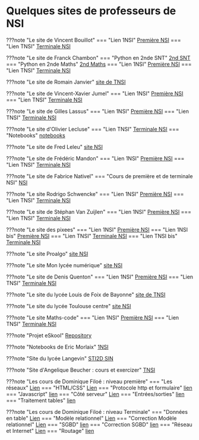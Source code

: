 # Quelques sites de professeurs de NSI

???note "Le site de Vincent Bouillot"
    === "Lien 1NSI"
        [Première NSI](https://ferney-nsi.gitlab.io/premiere/)
    === "Lien TNSI"
        [Terminale NSI](https://ferney-nsi.gitlab.io/terminale/)

???note "Le site de Franck Chambon"
    === "Python en 2nde SNT"
        [2nd SNT](https://ens-fr.gitlab.io/algo0)
    === "Python en 2nde Maths"
        [2nd Maths](https://ens-fr.gitlab.io/flash)
    === "Lien 1NSI"
        [Première NSI](https://ens-fr.gitlab.io/algo1/)
    === "Lien TNSI"
        [Terminale NSI](https://ens-fr.gitlab.io/algo2/)


???note "Le site de Romain Janvier"
    [site de TNSI](http://nsiterminale.janviercommelemois.fr/)

???note "Le site de Vincent-Xavier Jumel"
    === "Lien 1NSI"
        [Première NSI](https://lamadone.frama.io/informatique/premiere-nsi/index.html)
    === "Lien TNSI"
        [Terminale NSI](https://lamadone.frama.io/informatique/terminale-nsi/index.html)

???note "Le site de Gilles Lassus"
    === "Lien 1NSI"
        [Première NSI](https://glassus.github.io/premiere_nsi/)
    === "Lien TNSI"
        [Terminale NSI](https://glassus.github.io/terminale_nsi/)



???note "Le site d'Olivier Lecluse"
    === "Lien TNSI"
        [Terminale NSI](https://www.lecluse.fr/nsi/NSI_T/)
    === "Notebooks"
        [notebooks](https://notebooks.lecluse.fr/)




???note "Le site de Fred Leleu"
    [site NSI](https://impytoyable.fr/index.html)

???note "Le site de Frédéric Mandon"
    === "Lien 1NSI"
        [Première NSI](http://www.maths-info-lycee.fr/nsi_1ere.html)
    === "Lien TNSI"
        [Terminale NSI](http://www.maths-info-lycee.fr/nsi.html)    

???note "Le site de Fabrice Nativel"
    === "Cours de première et de terminale NSI"
        [NSI](https://fabricenativel.github.io/)



???note "Le site Rodrigo Schwencke"
    === "Lien 1NSI"
        [Première NSI](https://eskool.gitlab.io/1nsi/)
    === "Lien TNSI"
        [Terminale NSI](https://eskool.gitlab.io/tnsi/)

???note "Le site de  Stéphan Van Zuijlen"
    === "Lien 1NSI"
        [Première NSI](https://isn-icn-ljm.pagesperso-orange.fr/1-NSI/index.html)
    === "Lien TNSI"
        [Terminale NSI](https://isn-icn-ljm.pagesperso-orange.fr/NSI-TLE/index.html)   

???note "Le site des pixees"
    === "Lien 1NSI"
        [Première NSI](https://pixees.fr/informatiquelycee/n_site/nsi_prem.html)
    === "Lien 1NSI bis"
        [Première NSI](https://pixees.fr/informatiquelycee/prem/index.html)
    === "Lien TNSI"
        [Terminale NSI](https://pixees.fr/informatiquelycee/n_site/nsi_term.html)
    === "Lien TNSI bis"
        [Terminale NSI](https://dav74.github.io/site_nsi_term/)



???note "Le site Proalgo"
    [site NSI](https://progalgo.fr/)

???note "Le site Mon lycée numérique"
    [site NSI](http://www.monlyceenumerique.fr/index_nsi.html)




???note "Le site de Denis Quenton"
    === "Lien 1NSI"
        [Première NSI](https://angellier.gitlab.io/nsi/premiere/)
    === "Lien TNSI"
        [Terminale NSI](https://angellier.gitlab.io/nsi/terminale/)



???note "Le site du lycée Louis de Foix de Bayonne"
    [site de TNSI](http://tnsi.free.fr/)

???note "Le site du lycée Toulouse centre"
    [site NSI](https://sites.google.com/view/nsi-toulouse-centre/accueil)



???note "Le site Maths-code"
    === "Lien 1NSI"
        [Première NSI](http://maths-code.fr/cours/premiere-nsi-2/)
    === "Lien TNSI"
        [Terminale NSI](http://maths-code.fr/cours/terminale-nsi/)

???note "Projet eSkool"
    [Repository](https://gitlab.com/eskool/tnsi/-/tree/main)


???note "Notebooks de Eric Morlaix"
    [1NSI](https://nbviewer.org/github/ericECmorlaix/1NSI_2019-2020/tree/master/)

???note "Site du lycée Langevin"
    [STI2D SIN](http://tsin.langevin-la-seyne.fr/SIN/)


???note "Site d'Angelique Beucher : cours et exercizer"
    [TNSI](https://infosite27.forge.aeif.fr/informatique-au-lycee-prevert/)


???note "Les cours de Dominique Filoé : niveau première"
    === "Les réseaux"
        [Lien](http://siingenieur.free.fr/nsi/site_reseau/index.html)
    === "HTML/CSS"
        [Lien](http://siingenieur.free.fr/nsi/site_htmlcss/index.html)
    === "Protocole http et formulaire"
        [lien](http://siingenieur.free.fr/nsi/site_httpgetpost/)
    === "Javascript"
        [lien](http://siingenieur.free.fr/nsi/site_javascript/)
    === "Côté serveur"
        [Lien](http://siingenieur.free.fr/nsi/site_serveur/)
    === "Entrées/sorties"
        [lien](http://siingenieur.free.fr/nsi/site_ihm/)
    === "Traitement tables"
        [lien](http://siingenieur.free.fr/nsi/site_courstable/)

???note "Les cours  de Dominique Filoé : niveau Terminale"
    === "Données en table"
        [Lien](http://siingenieur.free.fr/nsi/site_table/)
    === "Modèle relationnel"
        [Lien](http://siingenieur.free.fr/nsi/site_modelerelationnel/)
    === "Correction Modèle relationnel"
        [Lien](http://siingenieur.free.fr/nsi/correction_modelerelationnel/)
    === "SGBD"
        [lien](http://siingenieur.free.fr/nsi/site_sql/)
    === "Correction SGBD"
        [lien](http://siingenieur.free.fr/nsi/correction_sql/)
    === "Réseau et Internet"
        [Lien](http://siingenieur.free.fr/nsi/site_reseau/)
    === "Routage"
        [lien](http://siingenieur.free.fr/nsi/site_routage/)
